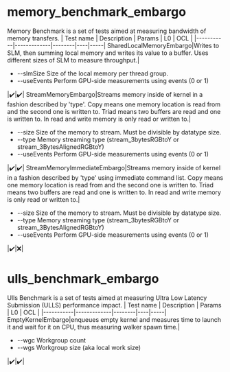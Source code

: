 # memory_benchmark_embargo
Memory Benchmark is a set of tests aimed at measuring bandwidth of memory transfers.
| Test name | Description | Params | L0 | OCL |
|-----------|-------------|--------|----|-----|
SharedLocalMemoryEmbargo|Writes to SLM, then summing local memory and writes its value to a buffer. Uses different sizes of SLM to measure throughput.|<ul><li>--slmSize Size of the local memory per thread group.</li><li>--useEvents Perform GPU-side measurements using events (0 or 1)</li></ul>|:heavy_check_mark:|:heavy_check_mark:|
StreamMemoryEmbargo|Streams memory inside of kernel in a fashion described by 'type'. Copy means one memory location is read from and the second one is written to. Triad means two buffers are read and one is written to. In read and write memory is only read or written to.|<ul><li>--size Size of the memory to stream. Must be divisible by datatype size.</li><li>--type Memory streaming type (stream_3bytesRGBtoY or stream_3BytesAlignedRGBtoY)</li><li>--useEvents Perform GPU-side measurements using events (0 or 1)</li></ul>|:heavy_check_mark:|:heavy_check_mark:|
StreamMemoryImmediateEmbargo|Streams memory inside of kernel in a fashion described by 'type' using immediate command list. Copy means one memory location is read from and the second one is written to. Triad means two buffers are read and one is written to. In read and write memory is only read or written to.|<ul><li>--size Size of the memory to stream. Must be divisible by datatype size.</li><li>--type Memory streaming type (stream_3bytesRGBtoY or stream_3BytesAlignedRGBtoY)</li><li>--useEvents Perform GPU-side measurements using events (0 or 1)</li></ul>|:heavy_check_mark:|:x:|



# ulls_benchmark_embargo
Ulls Benchmark is a set of tests aimed at measuring Ultra Low Latency Submission (ULLS) performance impact.
| Test name | Description | Params | L0 | OCL |
|-----------|-------------|--------|----|-----|
EmptyKernelEmbargo|enqueues empty kernel and measures time to launch it and wait for it on CPU, thus measuring walker spawn time.|<ul><li>--wgc Workgroup count</li><li>--wgs Workgroup size (aka local work size)</li></ul>|:heavy_check_mark:|:heavy_check_mark:|



